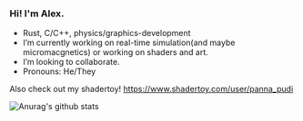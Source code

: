 ### Hi! I'm Alex.

-  Rust, C/C++, physics/graphics-development
-  I’m currently working on real-time simulation(and maybe micromacgnetics) or working on shaders and art.
-  I’m looking to collaborate.
-  Pronouns: He/They

Also check out my shadertoy!
https://www.shadertoy.com/user/panna_pudi

![Anurag's github stats](https://github-readme-stats.vercel.app/api?username=pudnax&show_icons=true&theme=dark)

<!--
**pudnax/pudnax** is a ✨ _special_ ✨ repository because its `README.md` (this file) appears on your GitHub profile.

Here are some ideas to get you started:

- 🔭 I’m currently working on ...
- 🌱 I’m currently learning ...
- 👯 I’m looking to collaborate on ...
- 🤔 I’m looking for help with ...
- 💬 Ask me about ...
- 📫 How to reach me: ...
- 😄 Pronouns: ...
- ⚡ Fun fact: ...
-->
